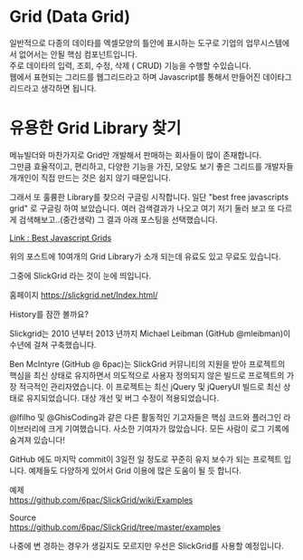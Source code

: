 # Grid (Data Grid)

일반적으로 다종의 데이타를 엑셀모양의 틀안에 표시하는 도구로 기업의 업무시스템에서 없어서는 안될 핵심 컴포넌트입니다.  
주로 데이타의 입력, 조회, 수정, 삭제 ( CRUD) 기능을 수행할 수있습니다.  
웹에서 표현되는 그리드를 웹그리드라고 하며 Javascript를 통해서 만들어진 데이타그리드라고 생각하면 됩니다.

# 유용한 Grid Library 찾기

메뉴빌더와 마찬가지로 Grid만 개발해서 판매하는 회사들이 많이 존재합니다.  
그만큼 효율적이고, 편리하고, 다양한 기능을 가진, 모양도 보기 좋은 그리드를 개발자들 개개인이 직접 만드는 것은 쉽지 않기 때문입니다.

그래서 또 훌륭한 Library를 찾으러 구글링 시작합니다.
일단 "best free javascripts grid" 로 구글링 하여 보았습니다.
여러 검색결과가 나오고 여기 저기 둘러 보고 또 다르게 검색해보고..(중간생략) 그 결과 아래 포스팅을 선택했습니다.

[ Link : Best Javascript Grids](http://blog.naver.com/PostView.nhn?blogId=fxfighter&logNo=220069330620&categoryNo=0&parentCategoryNo=57&viewDate=&currentPage=1&postListTopCurrentPage=1)

위의 포스트에 10여개의 Grid Library가 소개 되는데 유료도 있고 무료도 있습니다.

그중에 SlickGrid 라는 것이 눈에 띄입니다.

홈페이지
<https://slickgrid.net/Index.html/>

History를 잠깐 볼까요?

Slickgrid는 2010 년부터 2013 년까지 Michael Leibman (GitHub @mleibman)이 수년에 걸쳐 구축했습니다.

Ben McIntyre (GitHub @ 6pac)는 SlickGrid 커뮤니티의 지원을 받아 프로젝트의 핵심을 최신 상태로 유지하면서 의도적으로 사용자 정의되지 않은 빌드로 프로젝트의 가장 적극적인 관리자였습니다.
이 프로젝트는 최신 jQuery 및 jQueryUI 빌드로 최신 상태로 유지되었습니다. 대상 개선 및 버그 수정이 적용되었습니다.

@lfilho 및 @GhisCoding과 같은 다른 활동적인 기고자들은 핵심 코드와 플러그인 라이브러리에 크게 기여했습니다.
사소한 기여자가 많았습니다. 모든 사람이 로그 기록에 숨겨져 있습니다!

GitHub 에도 마지막 commit이 3일전 일 정도로 꾸준히 유지 보수가 되는 프로젝트 입니다.
예제들도 다양하게 있어서 Grid 이용에 많은 도움이 될 듯 합니다.

예제  
<https://github.com/6pac/SlickGrid/wiki/Examples>

Source  
<https://github.com/6pac/SlickGrid/tree/master/examples>

나중에 변 경하는 경우가 생길지도 모르지만 우선은 SlickGrid를 사용할 예정입니다.
